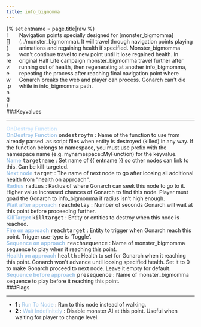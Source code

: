 ```yaml
---
title: info_bigmomma
---
```

<div>{% set entname = page.title|raw %}</div>
<div class="container previewimg">
<div class="columns">
<div class="imagepadding column col-auto" markdown="1">![](preview.png)</div>
<div class="column entityentry" markdown="1">Navigation points specially designed for [monster_bigmomma](../monster_bigmomma). It will travel through navigation points playing animations and regaining health if specified. Monster_bigmomma won't continue travel to new point until it lose regained health. In original Half Life campaign monster_bigmomma travel further after running out of health, then regenerating at another info_bigmomma, repeating the process after reaching final navigation point where Gonarch breaks the web and player can process. Gonarch can't die while in info_bigmomma path.</div>
</div>
</div>
###Keyvalues
<hr>
<div class="accordion entityentry">
<input type="checkbox" id="accordion-1" name="accordion-checkbox" hidden>
<label class="accordion-header" for="accordion-1">
<span style="color:#cae4fc;"><b>OnDestroy Function</b></span>
<i class="icon icon-arrow-right mr-1"></i>
</label>
<div class="accordion-body entgroup">
<div class="entityentry" markdown="1">
<span style="color:#9fc5e8;"><b>OnDestroy Function</b></span> <kbd  class="tooltip" data-tooltip="string">ondestroyfn</kbd> :
Name of the function to use from already parsed .as script files when entity is destroyed (killed) in any way. If the function belongs to namespace, you must use prefix with the namespace name (e.g. mynamespace::MyFunction) for the keyvalue.
</div>
</div>
</div>
<div class="entityentry" markdown="1">
<span style="color:#9fc5e8;"><b>Name</b></span> <kbd  class="tooltip" data-tooltip="target_source">targetname</kbd> :
Set name of {{ entname }} so other nodes can link to this. Can be kill-targeted.
</div>
<div class="entityentry" markdown="1">
<span style="color:#9fc5e8;"><b>Next node</b></span> <kbd  class="tooltip" data-tooltip="target_destination">target</kbd> :
The name of next node to go after loosing all additional health from "health on approach".
</div>
<div class="entityentry" markdown="1">
<span style="color:#9fc5e8;"><b>Radius</b></span> <kbd  class="tooltip" data-tooltip="string">radius</kbd> :
Radius of where Gonarch can seek this node to go to it. Higher value increased chances of Gonarch to find this node. Player must goad the Gonarch to info_bigmomma if radius isn't high enough.
</div>
<div class="entityentry" markdown="1">
<span style="color:#9fc5e8;"><b>Wait after approach</b></span> <kbd  class="tooltip" data-tooltip="string">reachdelay</kbd> :
Number of seconds Gonarch will wait at this point before proceeding further.
</div>
<div class="entityentry" markdown="1">
<span style="color:#9fc5e8;"><b>KillTarget</b></span> <kbd  class="tooltip" data-tooltip="target_destination">killtarget</kbd> :
Entity or entities to destroy when this node is reached.
</div>
<div class="entityentry" markdown="1">
<span style="color:#9fc5e8;"><b>Fire on approach</b></span> <kbd  class="tooltip" data-tooltip="target_destination">reachtarget</kbd> :
Entity to trigger when Gonarch reach this point. Trigger use-type is 'Toggle'.
</div>
<div class="entityentry" markdown="1">
<span style="color:#9fc5e8;"><b>Sequence on approach</b></span> <kbd  class="tooltip" data-tooltip="string">reachsequence</kbd> :
Name of monster_bigmomma sequence to play when it reaching this point.
</div>
<div class="entityentry" markdown="1">
<span style="color:#9fc5e8;"><b>Health on approach</b></span> <kbd  class="tooltip" data-tooltip="string">health</kbd> :
Health to set for Gonarch when it reaching this point. Gonarch won't advance until loosing specified health. Set it to 0 to make Gonarch proceed to next node. Leave it empty for default.
</div>
<div class="entityentry" markdown="1">
<span style="color:#9fc5e8;"><b>Sequence before approach</b></span> <kbd  class="tooltip" data-tooltip="string">presequence</kbd> :
Name of monster_bigmomma sequence to play before it reaching this point.
</div>
###Flags
<hr>
<div class="entityflags">
<ul>
<li class="imagepadding" markdown="1"><b>1 </b> : <span style="color:#9fc5e8;">Run To Node</span> : Run to this node instead of walking.</li>
<li class="imagepadding" markdown="1"><b>2 </b> : <span style="color:#9fc5e8;">Wait Indefinitely</span> : Disable monster AI at this point. Useful when waiting for player to change level.</li>
</ul>
</div>
